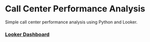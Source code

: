 # Call Center Performance Analysis
Simple call center performance analysis using Python and Looker.

### [Looker Dashboard](https://lookerstudio.google.com/reporting/588eee01-84ad-4453-8b3d-845d1bce1fda)
